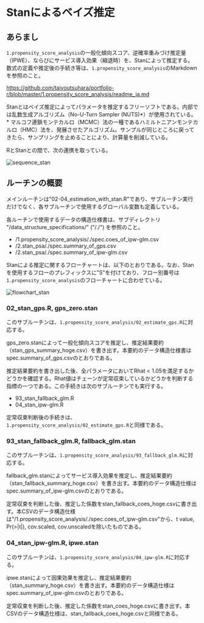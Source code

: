 # Stanによるベイズ推定 #
## あらまし
`1.propensity_score_analysis`の一般化傾向スコア、逆確率重みづけ推定量（IPWE）、ならびにサービス導入効果（縮退時）を、Stanによって推定する。数式の定義や推定後の手続き等は、`1.propensity_score_analysis`のMarkdownを参照のこと。

https://github.com/taiyoutsuhara/portfolio-r/blob/master/1.propensity_score_analysis/readme_ja.md

Stanとはベイズ推定によってパラメータを推定するフリーソフトである。内部では乱数生成アルゴリズム（No-U-Turn Sampler (NUTS)\*）が使用されている。  
\* マルコフ連鎖モンテカルロ（MCMC）法の一種であるハミルトニアンモンテカルロ（HMC）法を、発展させたアルゴリズム。サンプルが同じところに戻ってきたら、サンプリングを止めることにより、計算量を削減している。

RとStanとの間で、次の連携を取っている。

![sequence_stan](https://raw.githubusercontent.com/taiyoutsuhara/portfolio-r/develop/rstan_psa/routines/2.rstan_psa/sequence_rstan.png?raw=true)


## ルーチンの概要
メインルーチンは"02-04_estimation_with_stan.R"であり、サブルーチン実行だけでなく、各サブルーチンで使用するグローバル変数も定義している。

各ルーチンで使用するデータの構造仕様書は、サブディレクトリ
"/data_structure_specifications/" ("/./") を参照のこと。
* /1.propensity_score_analysis/./spec.coes_of_ipw-glm.csv
* /2.stan_psa/./spec.summary_of_gps.csv
* /2.stan_psa/./spec.summary_of_ipw-glm.csv

Stanによる推定に関するフローチャートは、以下のとおりである。なお、Stanを使用するフローのプレフィックスに"S"を付けており、フロー別番号は`1.propensity_score_analysis`のフローチャートに合わせている。

![flowchart_stan](https://raw.githubusercontent.com/taiyoutsuhara/portfolio-r/develop/rstan_psa/routines/2.rstan_psa/flowchart_rstan.png?raw=true)

### 02_stan_gps.R, gps_zero.stan
このサブルーチンは、`1.propensity_score_analysis/02_estimate_gps.R`に対応する。

gps_zero.stanによって一般化傾向スコアを推定し、推定結果要約（stan_gps_summary_hoge.csv）を書き出す。本要約のデータ構造仕様書はspec.summary_of_gps.csvのとおりである。

推定結果要約を書き出した後、全パラメータにおいてRhat < 1.05を満足するかどうかを確認する。Rhat値はチェーンが定常収束しているかどうかを判断する指標の一つである。この手続きは次のサブルーチンでも実行する。

* 93_stan_fallback_glm.R
* 04_stan_ipw-glm.R

定常収束判断後の手続きは、`1.propensity_score_analysis/02_estimate_gps.R`と同様である。

### 93_stan_fallback_glm.R, fallback_glm.stan
このサブルーチンは、`1.propensity_score_analysis/93_fallback_glm.R`に対応する。

fallback_glm.stanによってサービス導入効果を推定し、推定結果要約（stan_fallback_summary_hoge.csv）を書き出す。本要約のデータ構造仕様はspec.summary_of_ipw-glm.csvのとおりである。

定常収束を判断した後、推定した係数をstan_fallback_coes_hoge.csvに書き出す。本CSVのデータ構造仕様は"/1.propensity_score_analysis/./spec.coes_of_ipw-glm.csv"から、t value, Pr(>|t|), cov.scaled, cov.unscaledを除いたものである。

### 04_stan_ipw-glm.R, ipwe.stan
このサブルーチンは、`1.propensity_score_analysis/04_ipw-glm.R`に対応する。

ipwe.stanによって因果効果を推定し、推定結果要約（stan_summary_hoge.csv）を書き出す。本要約のデータ構造仕様はspec.summary_of_ipw-glm.csvのとおりである。

定常収束を判断した後、推定した係数をstan_coes_hoge.csvに書き出す。本CSVのデータ構造仕様は、stan_fallback_coes_hoge.csvと同様である。